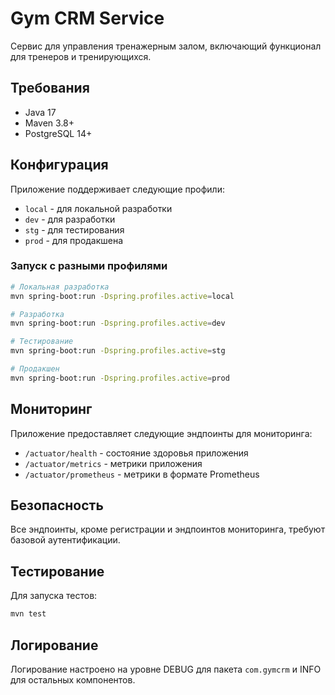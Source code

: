 # Gym CRM Service

Сервис для управления тренажерным залом, включающий функционал для тренеров и тренирующихся.

## Требования

- Java 17
- Maven 3.8+
- PostgreSQL 14+

## Конфигурация

Приложение поддерживает следующие профили:

- `local` - для локальной разработки
- `dev` - для разработки
- `stg` - для тестирования
- `prod` - для продакшена

### Запуск с разными профилями

```bash
# Локальная разработка
mvn spring-boot:run -Dspring.profiles.active=local

# Разработка
mvn spring-boot:run -Dspring.profiles.active=dev

# Тестирование
mvn spring-boot:run -Dspring.profiles.active=stg

# Продакшен
mvn spring-boot:run -Dspring.profiles.active=prod
```

## Мониторинг

Приложение предоставляет следующие эндпоинты для мониторинга:

- `/actuator/health` - состояние здоровья приложения
- `/actuator/metrics` - метрики приложения
- `/actuator/prometheus` - метрики в формате Prometheus

## Безопасность

Все эндпоинты, кроме регистрации и эндпоинтов мониторинга, требуют базовой аутентификации.

## Тестирование

Для запуска тестов:

```bash
mvn test
```

## Логирование

Логирование настроено на уровне DEBUG для пакета `com.gymcrm` и INFO для остальных компонентов. 
